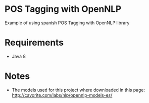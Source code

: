 # POS Tagging with OpenNLP
Example of using spanish POS Tagging with OpenNLP library

# Requirements
- Java 8

# Notes
- The models used for this project where downloaded in this page: http://cavorite.com/labs/nlp/opennlp-models-es/
